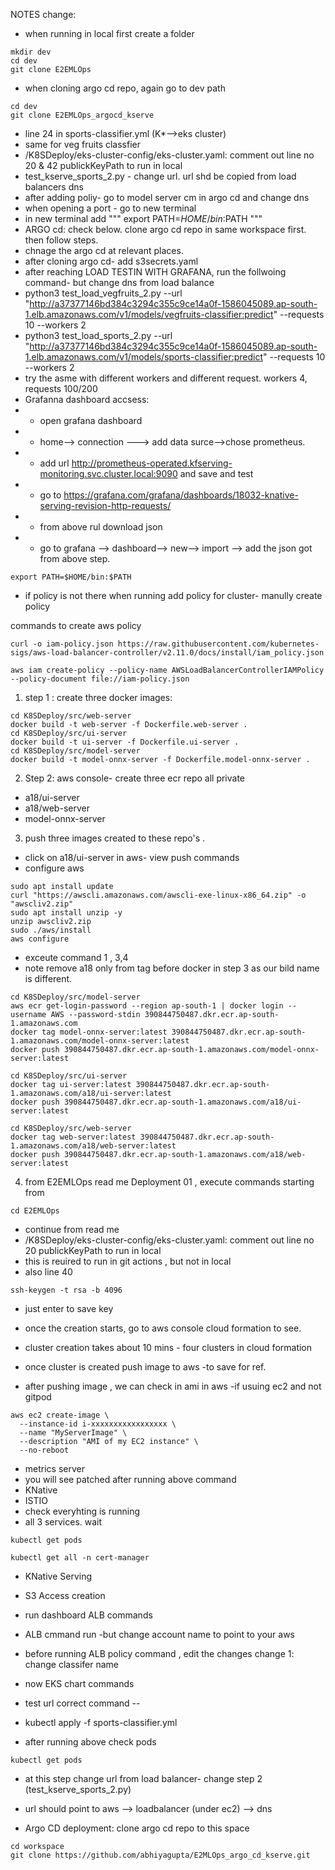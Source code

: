 NOTES change: 
- when running in local first create a folder
```
mkdir dev
cd dev
git clone E2EMLOps
```
-  when cloning argo cd repo, again go to dev path
```
cd dev
git clone E2EMLOps_argocd_kserve
```
- line 24 in sports-classifier.yml (K*-->eks cluster)
- same for veg fruits classfier
- /K8SDeploy/eks-cluster-config/eks-cluster.yaml: comment out line no 20 & 42  publickKeyPath to run in local
- test_kserve_sports_2.py - change url. url shd be copied from load balancers dns
- after adding poliy- go to model server cm in argo cd and change dns 
- when opening a port - go to new terminal
- in new terminal add """ export PATH=$HOME/bin:$PATH """
- ARGO cd: check below. clone argo cd repo in same workspace first. then follow steps. 
- chnage the argo cd at relevant places. 
- after cloning argo cd- add s3secrets.yaml 
- after reaching LOAD TESTIN WITH GRAFANA, run the follwoing command- but change dns from load balance
- python3 test_load_vegfruits_2.py --url "http://a37377146bd384c3294c355c9ce14a0f-1586045089.ap-south-1.elb.amazonaws.com/v1/models/vegfruits-classifier:predict" --requests 10 --workers 2 
- python3 test_load_sports_2.py --url "http://a37377146bd384c3294c355c9ce14a0f-1586045089.ap-south-1.elb.amazonaws.com/v1/models/sports-classifier:predict" --requests 10 --workers 2
- try the asme with different workers and different request. workers 4, requests 100/200 
- Grafanna dashboard accsess:
-  - open grafana dashboard 
-  - home--> connection ---> add data surce-->chose prometheus.
-  - add url http://prometheus-operated.kfserving-monitoring.svc.cluster.local:9090 and save and test
-  - go to https://grafana.com/grafana/dashboards/18032-knative-serving-revision-http-requests/
-  - from above rul download json
-  - go to grafana --> dashboard--> new--> import --> add the json got from above step.
```
export PATH=$HOME/bin:$PATH
```

- if policy is not there when running add policy for cluster- manully create policy

commands to create aws policy 
```
curl -o iam-policy.json https://raw.githubusercontent.com/kubernetes-sigs/aws-load-balancer-controller/v2.11.0/docs/install/iam_policy.json

aws iam create-policy --policy-name AWSLoadBalancerControllerIAMPolicy --policy-document file://iam-policy.json
```


1. step 1 : create three docker images:
```
cd K8SDeploy/src/web-server 
docker build -t web-server -f Dockerfile.web-server . 
cd K8SDeploy/src/ui-server
docker build -t ui-server -f Dockerfile.ui-server .
cd K8SDeploy/src/model-server 
docker build -t model-onnx-server -f Dockerfile.model-onnx-server . 
```

2. Step 2:  aws console- create three ecr repo all private
- a18/ui-server 
- a18/web-server
- model-onnx-server

3. push three images created to these repo's .
- click on a18/ui-server in aws- view push commands
- configure aws 
```
sudo apt install update
curl "https://awscli.amazonaws.com/awscli-exe-linux-x86_64.zip" -o "awscliv2.zip"
sudo apt install unzip -y
unzip awscliv2.zip
sudo ./aws/install
aws configure
```
- exceute command 1 , 3,4 
- note remove a18 only from tag before docker in step 3 as our bild name is different. 
```
cd K8SDeploy/src/model-server
aws ecr get-login-password --region ap-south-1 | docker login --username AWS --password-stdin 390844750487.dkr.ecr.ap-south-1.amazonaws.com
docker tag model-onnx-server:latest 390844750487.dkr.ecr.ap-south-1.amazonaws.com/model-onnx-server:latest
docker push 390844750487.dkr.ecr.ap-south-1.amazonaws.com/model-onnx-server:latest
```
```
cd K8SDeploy/src/ui-server
docker tag ui-server:latest 390844750487.dkr.ecr.ap-south-1.amazonaws.com/a18/ui-server:latest
docker push 390844750487.dkr.ecr.ap-south-1.amazonaws.com/a18/ui-server:latest
```

``` 
cd K8SDeploy/src/web-server 
docker tag web-server:latest 390844750487.dkr.ecr.ap-south-1.amazonaws.com/a18/web-server:latest
docker push 390844750487.dkr.ecr.ap-south-1.amazonaws.com/a18/web-server:latest
```
4. from E2EMLOps read me Deployment 01 , execute commands starting from 
```
cd E2EMLOps

```
- continue from read me 
- /K8SDeploy/eks-cluster-config/eks-cluster.yaml: comment out line no 20 publickKeyPath to run in local
- this is reuired to run in git actions , but not in local
- also line 40

```
ssh-keygen -t rsa -b 4096
```
- just enter to save key


- once the creation starts, go to aws console cloud formation to see. 
- cluster creation takes about 10 mins - four clusters in cloud formation
- once cluster is created push image to aws -to save for ref.
- after pushing image , we can check in ami in aws -if usuing ec2 and not gitpod

```
aws ec2 create-image \
  --instance-id i-xxxxxxxxxxxxxxxxx \
  --name "MyServerImage" \
  --description "AMI of my EC2 instance" \
  --no-reboot
``` 

- metrics server
- you will see patched after running above command
- KNative 
- ISTIO
- check everyhting is running 
- all 3 services. wait 
```
kubectl get pods 

kubectl get all -n cert-manager
```
- KNative Serving

- S3 Access creation

- run dashboard ALB commands
- ALB cmmand run -but change account name to point to your aws
- before running ALB policy command , edit the changes change 1: change classifer name
- now EKS chart commands
- test url correct command --
- kubectl apply -f sports-classifier.yml 
- after running above check pods 
```
kubectl get pods
```
- at this step change url from load balancer- change step 2 (test_kserve_sports_2.py)
- url should point to aws --> loadbalancer (under ec2) --> dns 

- Argo CD deployment: clone argo cd repo to this space 
``` 
cd workspace
git clone https://github.com/abhiyagupta/E2MLOps_argo_cd_kserve.git
``` 
    

